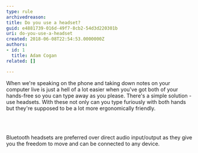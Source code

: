 ```yaml
---
type: rule
archivedreason: 
title: Do you use a headset?
guid: e4881739-016d-49f7-8cb2-54d3d220301b
uri: do-you-use-a-headset
created: 2018-06-08T22:54:53.0000000Z
authors:
- id: 1
  title: Adam Cogan
related: []

---
```



<p class="ssw15-rteElement-P">When we're speaking on the phone and taking down notes on your computer live is just a hell of a lot easier when you've got both of your hands-free so you can type away as you please. There's a simple solution - use headsets. With these not only can you type furiously with both hands but they're supposed to be a lot more ergonomically friendly.<br></p>
<br><excerpt class='endintro'></excerpt><br>
<p>Bluetooth headsets are preferred over direct audio input/output as they give you the freedom to move and can be connected to any device. ​<br></p>


